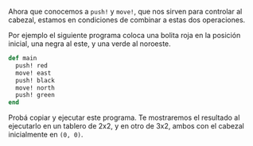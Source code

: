 Ahora que conocemos a `push!` y `move!`, que nos sirven para controlar al cabezal, estamos en condiciones de combinar a estas dos operaciones.

Por ejemplo el siguiente programa coloca una bolita roja en la posición inicial, una negra al este, y una verde al noroeste.

```ruby
def main
  push! red
  move! east
  push! black
  move! north
  push! green
end
```

Probá copiar y ejecutar este programa. Te mostraremos el resultado al ejecutarlo en un tablero de 2x2, y en otro de 3x2, ambos con el cabezal inicialmente en `(0, 0)`.